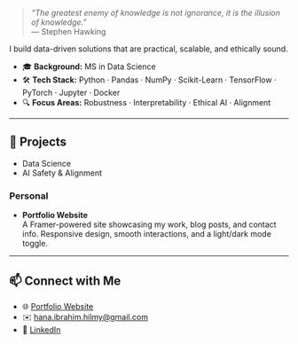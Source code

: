 > _“The greatest enemy of knowledge is not ignorance, it is the illusion of knowledge.”_  
> — Stephen Hawking  

I build data-driven solutions that are practical, scalable, and ethically sound. 
- 🎓 **Background:** MS in Data Science  
- 🛠️ **Tech Stack:** Python · Pandas · NumPy · Scikit-Learn · TensorFlow · PyTorch · Jupyter · Docker  
- 🔍 **Focus Areas:** Robustness · Interpretability · Ethical AI · Alignment  

---

## 📂 Projects

- Data Science
- AI Safety & Alignment

### Personal

- **Portfolio Website**  
  A Framer-powered site showcasing my work, blog posts, and contact info. Responsive design, smooth interactions, and a light/dark mode toggle.

---

## 📫 Connect with Me

- 🌐 [Portfolio Website](https://hanahibrahim.framer.website)  
- ✉️ hana.ibrahim.hilmy@gmail.com  
- 💼 [LinkedIn](https://linkedin.com/in/hanahibrahim)  

